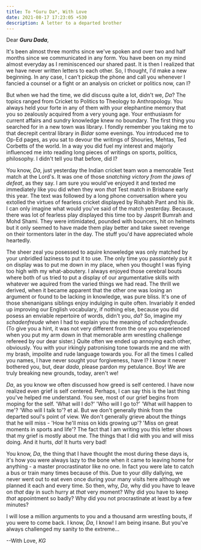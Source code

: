 ```yaml
---
title: To *Guru Da*, With Love
date: 2021-08-17 17:23:05 +530
description: A letter to a departed brother
---
```


Dear ***Guru Dada***,

It's been almost three months since we've spoken and over two and half months since we communicated in any form. You have been on my mind almost everyday as I reminiscenced our shared past. It is then I realized that we have never written letters to each other. So, I thought, I'd make a new beginning. In any case, I can't pickup the phone and call you whenever I fancied a counsel or a fight or an analysis on cricket or politics now, can I?

But when we had the time, we did discuss quite a lot, didn't we, *Da*? The topics ranged from Cricket to Politics to Theology to Anthropology. You always held your forte in any of them with your elephantine memory that you so zealously acquired from a very young age. Your enthusiasm for current affairs and sundry knowledge knew no boundary. The first thing you searched for in a new town was library. I fondly remember you taking me to that decrepit central library in *Bidar* some evenings. You introduced me to Op-Ed pages, as you sat to devour the writings of Shouries, Mehtas, Ted Corbetts of the world. In a way you did fuel my interest and majorly influenced me into reading long pieces of writings on sports, politics, philosophy. I didn't tell you that before, did I?

You know, *Da*, just yesterday the Indian cricket team won a memorable Test match at the Lord's. It was one of those *snatching victory from the jaws of defeat*, as they say. I am sure you would've enjoyed it and texted me immediately like you did when they won *that* Test match in Brisbane early this year. The text was followed by a long phone conversation where you extolled the virtues of fearless cricket displayed by Rishabh Pant and his ilk. I can only imagine what would you've said of the match yesterday. Because, there was lot of fearless play displayed this time too by Jasprit Bumrah and Mohd Shami. They were intimidated, pounded with bouncers, hit on helmets but it only seemed to have made them play better and take sweet revenge on their tormentors later in the day. The stuff you'd have appreciated whole heartedly.

The sheer zeal you posessed to aquire knoweledge was only matched by your unbridled laziness to put it to use. The only time you passiontely put it on display was to put me down in my place, when you thought I was flying too high with my what-aboutery. I always enjoyed those cerebral bouts where both of us tried to put a display of our argumentative skills with whatever we aquired from the varied things we had read. The thrill we derived, when it became apparent that the other one was losing an argument or found to be lacking in knowledge, was pure bliss. It's one of those shenanigans siblings enjoy indulging in quite often. Invariably it ended up improving our English vocabulary, if nothing else, because you did posess an enviable repertoire of words, didn't you, *da*? So, imagine my *schadenfreude* when I had to explain you the meaning of *schadenfreude*. (To give you a hint, it was not very different from the one you experienced when you put my arm down in that memorable arm wrestling challenge refereed by our dear sister.) Quite often we ended up annoying each other, obviously. You with your irkingly patronising tone towards me and me with my brash, impolite and rude language towards you. For all the times I called you names, I have never sought your forgiveness, have I? I know it never bothered you, but, dear *dada*, please pardon my petulance. Boy! We are truly breaking new grounds, today, aren't we!

*Da*, as you know we often discussed how greed is self centered. I have now realized even grief is self centered. Perhaps, I can say this is the last thing you've helped me understand. You see, most of our grief begins from moping for the self. 'What will I do?' 'Who will I go to?' 'What will happen to me'? 'Who will I talk to'? et al. But we don't generally think from the departed soul's point of view. We don't generally grieve about the things that he will miss - 'How he'll miss on kids growing up'? 'Miss on great moments in sports and life'? The fact that I am writing you this letter shows that my grief is mostly about me. The things that I did with you and will miss doing. And it hurts, *da*! It hurts very bad!

You know, *Da*, the thing that I have thought the most during these days is, it's how you were always lazy to the bone when it came to leaving home for anything - a master procrastinator like no one. In fact you were late to catch a bus or train many times because of this. Due to your dilly dallying, we never went out to eat even once during your many visits here although we planned it each and every time. So then, why, *Da*, why did you have to leave on *that* day in such hurry at *that* very moment? Why did you have to keep *that* appointment so badly? Why did you not procrastinate at least by a few minutes?

I will lose a million arguments to you and a thousand arm wrestling bouts, if you were to come back. I know, *Da*, I know! I am being insane. But you've always challenged my sanity to the extreme...

--With Love, *KG*

